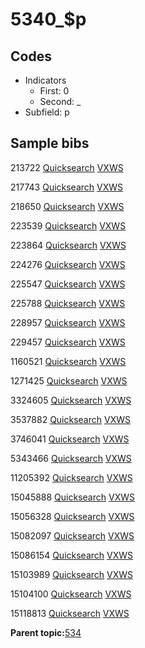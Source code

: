 # 5340\_$p

## Codes

-   Indicators
    -   First: 0
    -   Second: \_
-   Subfield: p

## Sample bibs

213722 [Quicksearch](https://search.library.yale.edu/catalog/213722) [VXWS](http://prodorbis.library.yale.edu:7014/vxws/GetHoldingsService?bibId=213722)

217743 [Quicksearch](https://search.library.yale.edu/catalog/217743) [VXWS](http://prodorbis.library.yale.edu:7014/vxws/GetHoldingsService?bibId=217743)

218650 [Quicksearch](https://search.library.yale.edu/catalog/218650) [VXWS](http://prodorbis.library.yale.edu:7014/vxws/GetHoldingsService?bibId=218650)

223539 [Quicksearch](https://search.library.yale.edu/catalog/223539) [VXWS](http://prodorbis.library.yale.edu:7014/vxws/GetHoldingsService?bibId=223539)

223864 [Quicksearch](https://search.library.yale.edu/catalog/223864) [VXWS](http://prodorbis.library.yale.edu:7014/vxws/GetHoldingsService?bibId=223864)

224276 [Quicksearch](https://search.library.yale.edu/catalog/224276) [VXWS](http://prodorbis.library.yale.edu:7014/vxws/GetHoldingsService?bibId=224276)

225547 [Quicksearch](https://search.library.yale.edu/catalog/225547) [VXWS](http://prodorbis.library.yale.edu:7014/vxws/GetHoldingsService?bibId=225547)

225788 [Quicksearch](https://search.library.yale.edu/catalog/225788) [VXWS](http://prodorbis.library.yale.edu:7014/vxws/GetHoldingsService?bibId=225788)

228957 [Quicksearch](https://search.library.yale.edu/catalog/228957) [VXWS](http://prodorbis.library.yale.edu:7014/vxws/GetHoldingsService?bibId=228957)

229457 [Quicksearch](https://search.library.yale.edu/catalog/229457) [VXWS](http://prodorbis.library.yale.edu:7014/vxws/GetHoldingsService?bibId=229457)

1160521 [Quicksearch](https://search.library.yale.edu/catalog/1160521) [VXWS](http://prodorbis.library.yale.edu:7014/vxws/GetHoldingsService?bibId=1160521)

1271425 [Quicksearch](https://search.library.yale.edu/catalog/1271425) [VXWS](http://prodorbis.library.yale.edu:7014/vxws/GetHoldingsService?bibId=1271425)

3324605 [Quicksearch](https://search.library.yale.edu/catalog/3324605) [VXWS](http://prodorbis.library.yale.edu:7014/vxws/GetHoldingsService?bibId=3324605)

3537882 [Quicksearch](https://search.library.yale.edu/catalog/3537882) [VXWS](http://prodorbis.library.yale.edu:7014/vxws/GetHoldingsService?bibId=3537882)

3746041 [Quicksearch](https://search.library.yale.edu/catalog/3746041) [VXWS](http://prodorbis.library.yale.edu:7014/vxws/GetHoldingsService?bibId=3746041)

5343466 [Quicksearch](https://search.library.yale.edu/catalog/5343466) [VXWS](http://prodorbis.library.yale.edu:7014/vxws/GetHoldingsService?bibId=5343466)

11205392 [Quicksearch](https://search.library.yale.edu/catalog/11205392) [VXWS](http://prodorbis.library.yale.edu:7014/vxws/GetHoldingsService?bibId=11205392)

15045888 [Quicksearch](https://search.library.yale.edu/catalog/15045888) [VXWS](http://prodorbis.library.yale.edu:7014/vxws/GetHoldingsService?bibId=15045888)

15056328 [Quicksearch](https://search.library.yale.edu/catalog/15056328) [VXWS](http://prodorbis.library.yale.edu:7014/vxws/GetHoldingsService?bibId=15056328)

15082097 [Quicksearch](https://search.library.yale.edu/catalog/15082097) [VXWS](http://prodorbis.library.yale.edu:7014/vxws/GetHoldingsService?bibId=15082097)

15086154 [Quicksearch](https://search.library.yale.edu/catalog/15086154) [VXWS](http://prodorbis.library.yale.edu:7014/vxws/GetHoldingsService?bibId=15086154)

15103989 [Quicksearch](https://search.library.yale.edu/catalog/15103989) [VXWS](http://prodorbis.library.yale.edu:7014/vxws/GetHoldingsService?bibId=15103989)

15104100 [Quicksearch](https://search.library.yale.edu/catalog/15104100) [VXWS](http://prodorbis.library.yale.edu:7014/vxws/GetHoldingsService?bibId=15104100)

15118813 [Quicksearch](https://search.library.yale.edu/catalog/15118813) [VXWS](http://prodorbis.library.yale.edu:7014/vxws/GetHoldingsService?bibId=15118813)

**Parent topic:**[534](../../tags/534/534.md)

